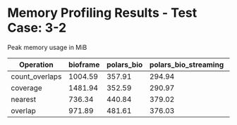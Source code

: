 # Memory Profiling Results - Test Case: 3-2

Peak memory usage in MiB

| Operation | bioframe | polars_bio | polars_bio_streaming | pyranges0 | pyranges1 |
|-----------|---|---|---|---|---|
| count_overlaps | 1004.59 | 357.91 | 294.94 | 753.41 | 726.58 |
| coverage | 1481.94 | 352.59 | 290.97 | 730.22 | 937.80 |
| nearest | 736.34 | 440.84 | 379.02 | 775.61 | 899.31 |
| overlap | 971.89 | 481.61 | 376.03 | 878.91 | 1371.45 |

